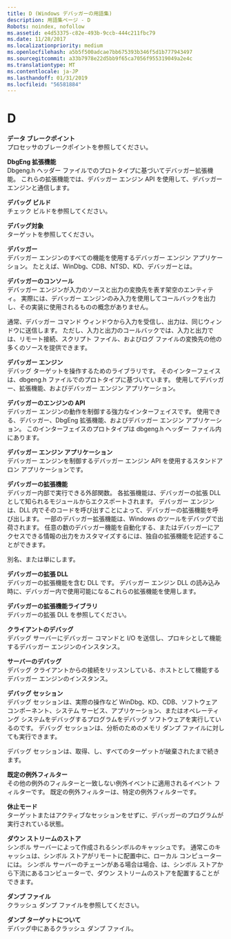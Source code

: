 ```yaml
---
title: D (Windows デバッガーの用語集)
description: 用語集ページ - D
Robots: noindex, nofollow
ms.assetid: e4d53375-c82e-493b-9ccb-444c211fbc79
ms.date: 11/28/2017
ms.localizationpriority: medium
ms.openlocfilehash: a5b5f500adcae7bb675393b346f5d1b777943497
ms.sourcegitcommit: a33b7978e22d5bb9f65ca7056f955319049a2e4c
ms.translationtype: MT
ms.contentlocale: ja-JP
ms.lasthandoff: 01/31/2019
ms.locfileid: "56581884"
---
```

# <a name="d"></a>D


<span id="data_breakpoint"></span><span id="DATA_BREAKPOINT"></span>**データ ブレークポイント**  
プロセッサのブレークポイントを参照してください。

<span id="dbgeng_extension"></span><span id="DBGENG_EXTENSION"></span>**DbgEng 拡張機能**  
Dbgeng.h ヘッダー ファイルでのプロトタイプに基づいてデバッガー拡張機能。 これらの拡張機能では、デバッガー エンジン API を使用して、デバッガー エンジンと通信します。

<span id="debug_build"></span><span id="DEBUG_BUILD"></span>**デバッグ ビルド**  
チェック ビルドを参照してください。

<span id="debuggee"></span><span id="DEBUGGEE"></span>**デバッグ対象**  
ターゲットを参照してください。

<span id="debugger"></span><span id="DEBUGGER"></span>**デバッガー**  
デバッガー エンジンのすべての機能を使用するデバッガー エンジン アプリケーション。 たとえば、WinDbg、CDB、NTSD、KD、デバッガーとは。

<span id="debugger_console"></span><span id="DEBUGGER_CONSOLE"></span>**デバッガーのコンソール**  
デバッガー エンジンが入力のソースと出力の変換先を表す架空のエンティティ。 実際には、デバッガー エンジンのみ入力を使用してコールバックを出力し、その実装に使用されるものの概念がありません。

通常、デバッガー コマンド ウィンドウから入力を受信し、出力は、同じウィンドウに送信します。 ただし、入力と出力のコールバックでは、入力と出力では、リモート接続、スクリプト ファイル、およびログ ファイルの変換先の他の多くのソースを提供できます。

<span id="debugger_engine"></span><span id="DEBUGGER_ENGINE"></span>**デバッガー エンジン**  
デバッグ ターゲットを操作するためのライブラリです。 そのインターフェイスは、dbgeng.h ファイルでのプロトタイプに基づいています。 使用してデバッガー、拡張機能、およびデバッガー エンジン アプリケーション。

<span id="debugger_engine_api"></span><span id="DEBUGGER_ENGINE_API"></span>**デバッガーのエンジンの API**  
デバッガー エンジンの動作を制御する強力なインターフェイスです。 使用できる、デバッガー、DbgEng 拡張機能、およびデバッガー エンジン アプリケーション。 このインターフェイスのプロトタイプは dbgeng.h ヘッダー ファイル内にあります。

<span id="debugger_engine_application"></span><span id="DEBUGGER_ENGINE_APPLICATION"></span>**デバッガー エンジン アプリケーション**  
デバッガー エンジンを制御するデバッガー エンジン API を使用するスタンドアロン アプリケーションです。

<span id="debugger_extension"></span><span id="DEBUGGER_EXTENSION"></span>**デバッガーの拡張機能**  
デバッガー内部で実行できる外部関数。 各拡張機能は、デバッガーの拡張 DLL として知られるモジュールからエクスポートされます。 デバッガー エンジンは、DLL 内でそのコードを呼び出すことによって、デバッガーの拡張機能を呼び出します。 一部のデバッガー拡張機能は、Windows のツールをデバッグで出荷されます。 任意の数のデバッガー機能を自動化する、またはデバッガーにアクセスできる情報の出力をカスタマイズするには、独自の拡張機能を記述することができます。

別名、または単にします。

<span id="debugger_extension_dll"></span><span id="DEBUGGER_EXTENSION_DLL"></span>**デバッガーの拡張 DLL**  
デバッガーの拡張機能を含む DLL です。 デバッガー エンジン DLL の読み込み時に、デバッガー内で使用可能になるこれらの拡張機能を使用します。

<span id="debugger_extension_library"></span><span id="DEBUGGER_EXTENSION_LIBRARY"></span>**デバッガーの拡張機能ライブラリ**  
デバッガーの拡張 DLL を参照してください。

<span id="debugging_client"></span><span id="DEBUGGING_CLIENT"></span>**クライアントのデバッグ**  
デバッグ サーバーにデバッガー コマンドと I/O を送信し、プロキシとして機能するデバッガー エンジンのインスタンス。

<span id="debugging_server"></span><span id="DEBUGGING_SERVER"></span>**サーバーのデバッグ**  
デバッグ クライアントからの接続をリッスンしている、ホストとして機能するデバッガー エンジンのインスタンス。

<span id="debugging_session"></span><span id="DEBUGGING_SESSION"></span>**デバッグ セッション**  
デバッグ セッションは、実際の操作など WinDbg、KD、CDB、ソフトウェア コンポーネント、システム サービス、アプリケーション、またはオペレーティング システムをデバッグするプログラムをデバッグ ソフトウェアを実行しているのです。 デバッグ セッションは、分析のためのメモリ ダンプ ファイルに対しても実行できます。

デバッグ セッションは、取得、し、すべてのターゲットが破棄されたまで続きます。

<span id="default_exception_filter"></span><span id="DEFAULT_EXCEPTION_FILTER"></span>**既定の例外フィルター**  
その他の例外のフィルターと一致しない例外イベントに適用されるイベント フィルターです。 既定の例外フィルターは、特定の例外フィルターです。

<span id="dormant_mode"></span><span id="DORMANT_MODE"></span>**休止モード**  
ターゲットまたはアクティブなセッションをせずに、デバッガーのプログラムが実行されている状態。

<span id="downstream_store"></span><span id="DOWNSTREAM_STORE"></span>**ダウン ストリームのストア**  
シンボル サーバーによって作成されるシンボルのキャッシュです。 通常このキャッシュは、シンボル ストアがリモートに配置中に、ローカル コンピューターには。 シンボル サーバーのチェーンがある場合は場合、は、シンボル ストアから下流にあるコンピューターで、ダウン ストリームのストアを配置することができます。

<span id="dump_file"></span><span id="DUMP_FILE"></span>**ダンプ ファイル**  
クラッシュ ダンプ ファイルを参照してください。

<span id="dump_target"></span><span id="DUMP_TARGET"></span>**ダンプ ターゲットについて**  
デバッグ中にあるクラッシュ ダンプ ファイル。

 

 





